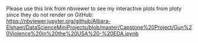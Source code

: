 
Please use this link from nbviewer to see my interactive plots from ploty since they do not render on GitHub: https://nbviewer.jupyter.org/github/Albara-Elshaer/DataScienceMiniProjects/blob/master/Capstone%20Project/Gun%20Violence%20in%20the%20USA%20-%20EDA.ipynb

